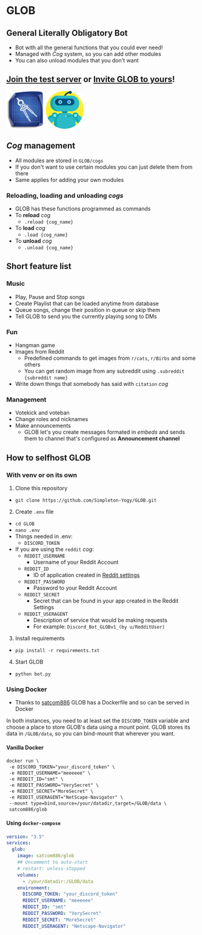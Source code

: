 # GLOB

## General Literally Obligatory Bot

* Bot with all the general functions that you could ever need!
* Managed with *Cog* system, so you can add other modules
* You can also unload modules that you don't want

## [Join the test server](https://discord.gg/d4Fwf5Gu9b) or [Invite GLOB to yours](https://discord.com/api/oauth2/authorize?client_id=781629601105444946&permissions=502791286&scope=bot)!

[<img src="resources/server_icon.png" width = "100" height = "100">](https://discord.gg/d4Fwf5Gu9b) [<img src="resources/glob_icon.png" width = "100" height = "100">](https://discord.com/api/oauth2/authorize?client_id=781629601105444946&permissions=502791286&scope=bot)

## *Cog* management
* All modules are stored in `GLOB/cogs`
* If you don't want to use certain modules you can just delete them from there
* Same applies for adding your own modules
### Reloading, loading and unloading *cogs*
* GLOB has these functions programmed as commands
* To **reload** *cog*
  * `.reload {cog_name}`
* To **load** *cog*
  * `.load {cog_name}`
* To **unload** *cog*
  * `.unload {cog_name}`

## Short feature list
### Music
* Play, Pause and Stop songs
* Create Playlist that can be loaded anytime from database
* Queue songs, change their position in queue or skip them
* Tell GLOB to send you the currently playing song to DMs
### Fun
* Hangman game
* Images from Reddit
  * Predefined commands to get images from `r/cats`, `r/Birbs` and some others
  * You can get random image from any subreddit using `.subreddit {subreddit name}`
* Write down things that somebody has said with `citation` *cog*
### Management
* Votekick and voteban
* Change roles and nicknames
* Make announcements
  * GLOB let's you create messages formated in *embeds* and sends them to channel that's configured as **Announcement channel**

## How to selfhost GLOB
### With venv or on its own
1) Clone this repository
  * `git clone https://github.com/Simpleton-Yogy/GLOB.git`
2) Create `.env` file
  * `cd GLOB`
  * `nano .env`
  * Things needed in .env:
    * `DISCORD_TOKEN`
  * If you are using the `reddit` *cog*:
    * `REDDIT_USERNAME`
      * Username of your Reddit Account
    * `REDDIT_ID`
      * ID of application created in [Reddit settings](https://www.reddit.com/prefs/apps/)
    * `REDDIT_PASSWORD`
      * Password to your Reddit Account
    * `REDDIT_SECRET`
      * Secret that can be found in your app created in the Reddit Settings
    * `REDDIT_USERAGENT`
      * Description of service that would be making requests
      * For example: `Discord_Bot_GLOBv1_(by u/RedditUser)`
3) Install requirements
  * `pip install -r requirements.txt`
4) Start GLOB
  * `python bot.py`

### Using Docker
* Thanks to [satcom886](https://github.com/satcom886) GLOB has a Dockerfile and so can be served in Docker

In both instances, you need to at least set the `DISCORD_TOKEN` variable and choose a place to store GLOB's data using a mount point. GLOB stores its data in `/GLOB/data`, so you can bind-mount that wherever you want.

#### Vanilla Docker

```
docker run \
 -e DISCORD_TOKEN="your_discord_token" \
 -e REDDIT_USERNAME="meeeeee" \
 -e REDDIT_ID="smt" \
 -e REDDIT_PASSWORD="VerySecret" \
 -e REDDIT_SECRET="MoreSecret" \
 -e REDDIT_USERAGENT="NetScape-Navigator" \
 --mount type=bind,source=/your/datadir,target=/GLOB/data \
 satcom886/glob
```

#### Using `docker-compose`

```yaml
version: "3.5"
services:
  glob:
    image: satcom886/glob
    ## Uncomment to auto-start
    # restart: unless-stopped
    volumes:
      - /your/datadir:/GLOB/data
    environment:
      DISCORD_TOKEN: "your_discord_token"
      REDDIT_USERNAME: "meeeeee"
      REDDIT_ID: "smt"
      REDDIT_PASSWORD: "VerySecret"
      REDDIT_SECRET: "MoreSecret"
      REDDIT_USERAGENT: "Netscape-Navigator"
```
